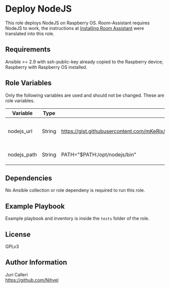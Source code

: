Deploy NodeJS
=========

This role deploys NodeJS on Raspberry OS. Room-Assistant requires NodeJS to work, the instructions at [Installing Room Assistant](https://www.room-assistant.io/guide/quickstart-pi-zero-w.html#installing-room-assistant) were translated into this role.

Requirements
------------
Ansible >= 2.9 with ssh-public-key already copied to the Raspberry device;  
Raspberry with Raspberry OS installed.


Role Variables
--------------

Only the following variables are used and should not be changed. These are role variables.

| Variable | Type | Value | Description |
|-------- |----|------|-----|
| nodejs_url | String | https://gist.githubusercontent.com/mKeRix/88b7b81e9bca044f74de1dc51696efb2/raw/799a20bca44cc61d8f8ae93878f2f28af8365a69/getNodeLTS.sh | The URL of the NodeJS install script 
| nodejs_path | String | PATH="$PATH:/opt/nodejs/bin" | The path to write in `~/.profile`


Dependencies
------------

No Ansible collection or role dependeny is required to run this role.

Example Playbook
----------------

Example playbook and inventory is inside the `tests` folder of the role.

License
-------

GPLv3

Author Information
------------------

Juri Calleri  
https://github.com/Nihvel